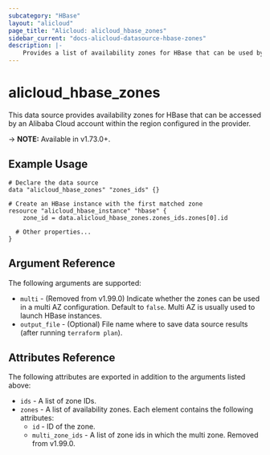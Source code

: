 ```yaml
---
subcategory: "HBase"
layout: "alicloud"
page_title: "Alicloud: alicloud_hbase_zones"
sidebar_current: "docs-alicloud-datasource-hbase-zones"
description: |-
    Provides a list of availability zones for HBase that can be used by an Alibaba Cloud account.
---
```


# alicloud\_hbase\_zones

This data source provides availability zones for HBase that can be accessed by an Alibaba Cloud account within the region configured in the provider.

-> **NOTE:** Available in v1.73.0+.

## Example Usage

```
# Declare the data source
data "alicloud_hbase_zones" "zones_ids" {}

# Create an HBase instance with the first matched zone
resource "alicloud_hbase_instance" "hbase" {
    zone_id = data.alicloud_hbase_zones.zones_ids.zones[0].id

  # Other properties...
}
```

## Argument Reference

The following arguments are supported:

* `multi` - (Removed from v1.99.0) Indicate whether the zones can be used in a multi AZ configuration. Default to `false`. Multi AZ is usually used to launch HBase instances. 
* `output_file` - (Optional) File name where to save data source results (after running `terraform plan`).

## Attributes Reference

The following attributes are exported in addition to the arguments listed above:

* `ids` - A list of zone IDs.
* `zones` - A list of availability zones. Each element contains the following attributes:
  * `id` - ID of the zone.
  * `multi_zone_ids` - A list of zone ids in which the multi zone. Removed from v1.99.0.
